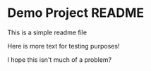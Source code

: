 # Demo Project README

This is a simple readme file

Here is more text for testing purposes!

I hope this isn't much of a problem?